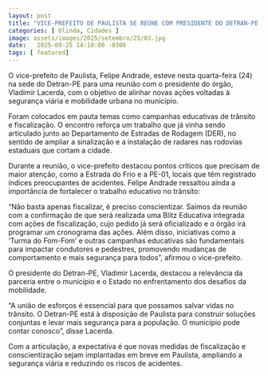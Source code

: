 ```yaml
---
layout: post
title: "VICE-PREFEITO DE PAULISTA SE REÚNE COM PRESIDENTE DO DETRAN-PE PARA DISCUTIR MELHORIAS NA MOBILIDADE DO MUNICÍPIO"
categories: [ Olinda, Cidades ]
image: assets/images/2025/setembro/25/03.jpg
date:   2025-09-25 14:10:00 -0300
tags: [ featured]
---
```

O vice-prefeito de Paulista, Felipe Andrade, esteve nesta quarta-feira (24) na sede do Detran-PE para uma reunião com o presidente do órgão, Vladimir Lacerda, com o objetivo de alinhar novas ações voltadas à segurança viária e mobilidade urbana no município.

Foram colocados em pauta temas como campanhas educativas de trânsito e fiscalização. O encontro reforça um trabalho que já vinha sendo articulado junto ao Departamento de Estradas de Rodagem (DER), no sentido de ampliar a sinalização e a instalação de radares nas rodovias estaduais que cortam a cidade. 

Durante a reunião, o vice-prefeito destacou pontos críticos que precisam de maior atenção, como a Estrada do Frio e a PE-01, locais que têm registrado índices preocupantes de acidentes. Felipe Andrade ressaltou ainda a importância de fortalecer o trabalho educativo no trânsito:

“Não basta apenas fiscalizar, é preciso conscientizar. Saímos da reunião com a confirmação de que será realizada uma Blitz Educativa integrada com ações de fiscalização, cujo pedido já será oficializado e o órgão irá programar um cronograma das ações. Além disso, iniciativas como a ‘Turma do Fom-Fom’ e outras campanhas educativas são fundamentais para impactar condutores e pedestres, promovendo mudanças de comportamento e mais segurança para todos”, afirmou o vice-prefeito.

O presidente do Detran-PE, Vladimir Lacerda, destacou a relevância da parceria entre o município e o Estado no enfrentamento dos desafios da mobilidade.

“A união de esforços é essencial para que possamos salvar vidas no trânsito. O Detran-PE está à disposição de Paulista para construir soluções conjuntas e levar mais segurança para a população. O município pode contar conosco”, disse Lacerda.

Com a articulação, a expectativa é que novas medidas de fiscalização e conscientização sejam implantadas em breve em Paulista, ampliando a segurança viária e reduzindo os riscos de acidentes.